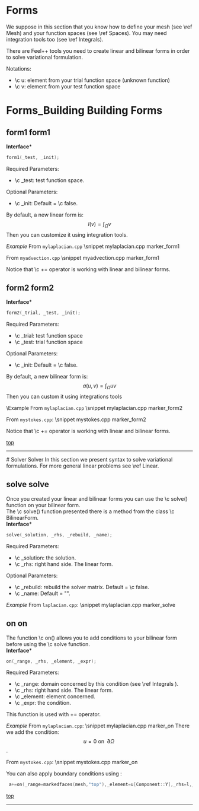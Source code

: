 Forms 
======


We suppose in this section that you know how to define your mesh (see \ref Mesh) and your function spaces (see \ref Spaces). You may need integration tools too (see \ref Integrals).

There are Feel++ tools you need to create linear and bilinear forms in order to solve variational formulation.

Notations:
* \c u: element from your trial function space (unknown function)
* \c v: element from your test function space

# Forms_Building Building Forms
## form1 form1
**Interface***
```cpp
form1(_test, _init);
```
Required Parameters:
* \c _test: test function space.

Optional Parameters:
* \c _init: Default = \c false.

By default, a new linear form is:
$$
l(v)=\int_\Omega v
$$
Then you can customize it using integration tools.

*Example*
From `mylaplacian.cpp`
\snippet mylaplacian.cpp marker_form1

From `myadvection.cpp`
\snippet myadvection.cpp marker_form1

Notice that \c += operator is working with linear and bilinear forms.


## form2 form2
**Interface***
```cpp
form2(_trial, _test, _init);
```
Required Parameters:
* \c _trial: test function space
* \c _test: trial function space

Optional Parameters:
* \c _init: Default = \c false.

By default, a new bilinear form is:
$$
a(u,v)=\int_\Omega uv
$$
Then you can custom it using integrations tools

\Example
From `mylaplacian.cpp`
\snippet mylaplacian.cpp marker_form2

From `mystokes.cpp`:
\snippet mystokes.cpp marker_form2

Notice that \c += operator is working with linear and bilinear forms.


<a href="#" class="top">top</a>
<hr>
# Solver Solver
In this section we present syntax to solve variational formulations. For more general linear problems see \ref Linear.<br>

## solve solve
Once you created your linear and bilinear forms you can use the \c solve() function on your bilinear form.<br>
The \c solve() function presented there is a method from the class \c BilinearForm.<br>
**Interface***
```cpp
solve(_solution, _rhs, _rebuild, _name);
```
Required Parameters:
* \c _solution: the solution.
* \c _rhs: right hand side. The linear form.

Optional Parameters:
* \c _rebuild: rebuild the solver matrix. Default = \c false.
* \c _name: Default = "".

*Example*
From `laplacian.cpp`:
\snippet mylaplacian.cpp marker_solve

## on on
The function \c on() allows you to add conditions to your bilinear form before using the \c solve function.<br>
**Interface***
```cpp
on(_range, _rhs, _element, _expr);
```
Required Parameters:
* \c _range: domain concerned by this condition (see \ref Integrals ).
* \c _rhs: right hand side. The linear form.
* \c _element: element concerned.
* \c _expr: the condition.

This function is used with += operator.

*Example*
From `mylaplacian.cpp`:
\snippet mylaplacian.cpp marker_on
There we add the condition:$$ u  =  0  \text{ on }\;\partial\Omega \;$$.

From `mystokes.cpp`:
\snippet mystokes.cpp marker_on

You can also apply boundary conditions using :
 ```cpp
  a+=on(_range=markedfaces(mesh,"top"),_element=u[Component::Y],_rhs=l,_expr=cst(0.))
```

<a href="#" class="top">top</a>
<hr>


